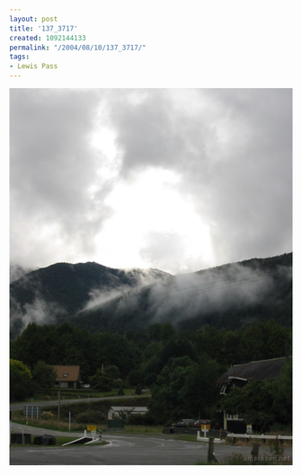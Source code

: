 ```yaml
---
layout: post
title: '137_3717'
created: 1092144133
permalink: "/2004/08/10/137_3717/"
tags:
- Lewis Pass
---
```


<img src="/image/images/137_3717-1265.jpg"/>

